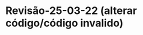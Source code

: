# Revisão-25-03-22 (alterar código/código invalido)

<!DOCTYPE html>
<html lang="en">
<head>
    <meta charset="UTF-8">
    <meta http-equiv="X-UA-Compatible" content="IE=edge">
    <meta name="viewport" content="width=device-width, initial-scale=1.0">
    <title>Document</title>
</head>
<body>
    <script>
        let meuNome = 'Luisa'
        let cores = 
        ['azul',
        'amarelo',
        'branco',
        'preto',
        'cinza',
        'verde',
        ]
        let media = 9;

        if(media > 8){
            document.write('<h1>Você é o cara!</h1>');
        } else if(vida >5 <8){
            document.write('<h1>Bom rapaz!</h1>');
          // "||"  significa OU
          // "&&" significa E
        }else if (vida < 5){
            document.write('<h1>Passou raspando</h1>');
        }else if (media > 5){
            document.write('<h1>REPROVADO</h1>');
        }else {
            document.write('não sei o que fazer...');
        }

        
